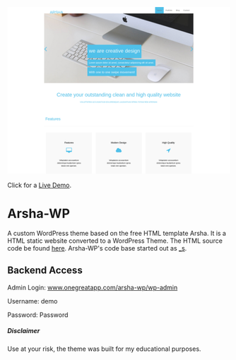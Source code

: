 ![Screenshot](screenshot.png)

Click for a [Live Demo](http://www.onegreatapp.com/arsha-wp/).

# Arsha-WP
A custom WordPress theme based on the free HTML template Arsha. It is a HTML static website converted to a WordPress Theme. The HTML source code be found [here](https://www.free-css.com/free-css-templates/page216/arsha). Arsha-WP's code base started out as [_s](http://underscores.me/).

## Backend Access
Admin Login: www.onegreatapp.com/arsha-wp/wp-admin

Username: demo

Password: Password

##### Disclaimer
Use at your risk, the theme was built for my educational purposes.
